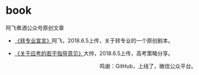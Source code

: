 # book
阿飞煮酒公众号原创文章
- [《转专业宣言》](https://github.com/afzj/books/raw/master/file/%E3%80%8A%E8%BD%AC%E4%B8%93%E4%B8%9A%E5%AE%A3%E8%A8%80%E3%80%8B.docx)阿飞，2018.6.5上传，关于转专业的一个原创剧本。

- [《关于应考的若干指导意见》](https://github.com/afzj/books/raw/master/file/%E3%80%8A%E5%85%B3%E4%BA%8E%E5%BA%94%E8%80%83%E7%9A%84%E8%8B%A5%E5%B9%B2%E6%8C%87%E5%AF%BC%E6%84%8F%E8%A7%81%E3%80%8B.pdf)大帅，2018.6.5上传，高考策略分享。


<p align="right">鸣谢：GitHub，上线了，微信公众平台。</p>
